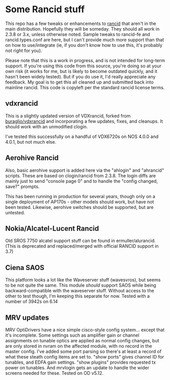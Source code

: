 # Some Rancid stuff
This repo has a few tweaks or enhancements to [rancid](http://shrubbery.net/rancid) that aren't in the main
distribution.  Hopefully they will be someday.  They should all work in 2.3.8 or 3.x,
unless otherwise noted.  Sample tweaks to rancid-fe and rancid.types.conf are here, 
but I can't provide much more support than that on how to use/integrate (ie,
if you don't know how to use this, it's probably not right for you).

Please note that this is a work in progress, and is not intended for long-term
support.  If you're using this code from this source, you're doing so at
your own risk (it works for me, but is likely to become outdated quickly,
and it hasn't been widely tested).  But if you do use it, I'd really
appreciate any feedback.
My goal is to get this all cleaned up and submitted back into mainline rancid.
This code is copyleft per the standard rancid license terms.

## vdxrancid
This is a slightly updated version of VDXrancid, forked from 
[buraglio/vdxrancid](https://github.com/buraglio/vdxrancid) and incorporating
a few updates, fixes, and cleanups.  It should work with an unmodified clogin.

I've tested this successfully on a handful of VDX6720s on NOS 4.0.0 and 4.0.1,
but not much else.


## Aerohive Rancid
Also, basic aerohive support is added here via the "ahlogin" and "ahrancid"
scripts.
These are based on clogin/rancid from 2.3.8.
The login diffs are mainly just to send "console page 0" and to handle the
"config changed, save?" prompts.

This has been running in production for several years, though only
on a single deployment of AP170s - other models should work, but have
not been tested.  Likewise, aerohive switches should be supported, but are
untested.

## Nokia/Alcatel-Lucent Rancid
Old SROS 7750 alcatel support stuff can be found in ermuller/alurancid.  (This is deprecated and replaced/merged with official RANCID support in 3.7)

## Ciena SAOS
This platform looks a lot like the Waveserver stuff (wavesvros), but seems
to be not quite the same.  This module _should_ support SAOS while being
backward-compatible with the waveserver stuff.  Without access to the other
to test though, I'm keeping this separate for now.
Tested with a number of 3942s on 6.14

## MRV updates
MRV OptiDrivers have a nice simple cisco-style config system... except that
it's incomplete.  Some settings such as amplifier gain or channel assignments
on tunable optics are applied as normal config changes, but are only stored
in nvram on the affected module, with no record in the master config.  I've
added some port parsing so there's at least a record of what these steath
config items are set to.  "show ports" gives channel ID for tunables, and
EDFA gain settings.  "show plugins" provides requested tx power on tunables.
And mrvlogin gets an update to handle the wider screens needed for these.
Tested on OD v5.12.
